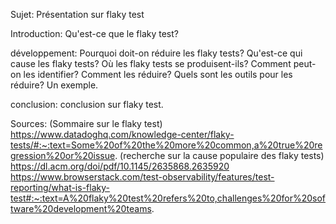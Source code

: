 Sujet: Présentation sur flaky test 

Introduction:
Qu'est-ce que le flaky test?

développement:
Pourquoi doit-on réduire les flaky tests?
Qu'est-ce qui cause les flaky tests? 
Où les flaky tests se produisent-ils?
Comment peut-on les identifier?
Comment les réduire?
Quels sont les outils pour les réduire?
Un exemple.

conclusion:
conclusion sur flaky test.

Sources:
(Sommaire sur le flaky test)
https://www.datadoghq.com/knowledge-center/flaky-tests/#:~:text=Some%20of%20the%20more%20common,a%20true%20regression%20or%20issue.
(recherche sur la cause populaire des flaky tests)
https://dl.acm.org/doi/pdf/10.1145/2635868.2635920
https://www.browserstack.com/test-observability/features/test-reporting/what-is-flaky-test#:~:text=A%20flaky%20test%20refers%20to,challenges%20for%20software%20development%20teams.
